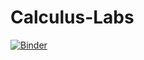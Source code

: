 # Calculus-Labs

[![Binder](https://mybinder.org/badge_logo.svg)](https://mybinder.org/v2/gh/cwarnockUSC/Calculus-Labs/141-Labs/HEAD)
